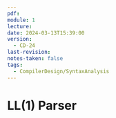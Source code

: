 ```yaml
---
pdf: 
module: 1
lecture: 
date: 2024-03-13T15:39:00
version:
  - CD-24
last-revision: 
notes-taken: false
tags:
  - CompilerDesign/SyntaxAnalysis
---
```

# LL(1) Parser


